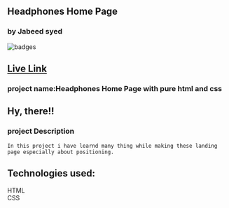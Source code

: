 ## Headphones Home Page
### by Jabeed syed

![badges](https://img.shields.io/badge/HTML-CSS-orange)

## [Live Link](https://monstera-lp.netlify.app/)

### project name:Headphones Home Page with pure html and css
## Hy, there!!

### project Description
```
In this project i have learnd many thing while making these landing page especially about positioning. 
```
## Technologies used:<br>
HTML <br>
CSS
